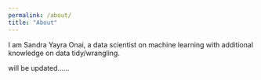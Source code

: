```yaml
---
permalink: /about/
title: "About"
---
```


I am Sandra Yayra Onai, a data scientist on machine learning with additional knowledge on data tidy/wrangling.

will be updated......
